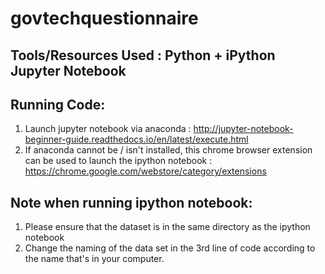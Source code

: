 # govtechquestionnaire

## Tools/Resources Used : Python  + iPython Jupyter Notebook
## Running Code: 
1) Launch jupyter notebook via anaconda :  http://jupyter-notebook-beginner-guide.readthedocs.io/en/latest/execute.html
2) If anaconda cannot be / isn't installed, this chrome browser extension can be used to launch the ipython notebook : https://chrome.google.com/webstore/category/extensions

## Note when running ipython notebook: 
1) Please ensure that the dataset is in the same directory as the ipython notebook
2) Change the naming of the data set in the 3rd line of code according to the name that's in your computer.
